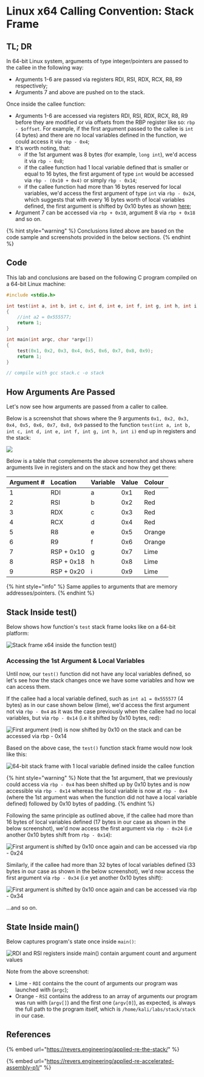 # Linux x64 Calling Convention: Stack Frame

## TL; DR

In 64-bit Linux system, arguments of type integer/pointers are passed to the callee in the following way:

* Arguments 1-6 are passed via registers RDI, RSI, RDX, RCX, R8, R9 respectively;
* Arguments 7 and above are pushed on to the stack.

Once inside the callee function:

* Arguments 1-6 are accessed via registers RDI, RSI, RDX, RCX, R8, R9 before they are modified or via  offsets from the RBP register like so: `rbp - $offset`. For example, if the first argument passed to the callee is `int` \(4 bytes\) and there are no local variables defined in the function, we could access it via `rbp - 0x4`; 
* It's worth noting, that:
  * if the 1st argument was 8 bytes \(for example, `long int`\), we'd access it via `rbp - 0x8`;
  * if the callee function had 1 local variable defined that is smaller or equal to 16 bytes, the first argument of type `int` would be accessed via `rbp - (0x10 + 0x4)` or simply `rbp - 0x14`;
  * if the callee function had more than 16 bytes reserved for local variables, we'd access the first argument of type `int` via `rbp - 0x24`, which suggests that with every 16 bytes worth of local variables defined, the first argument is shifted by 0x10 bytes as shown [here](linux-x64-calling-convention-stack-frame.md#accessing-1st-argument);
* Argument 7 can be accessed via `rbp + 0x10`, argument 8 via `rbp + 0x18` and so on.

{% hint style="warning" %}
Conclusions listed above are based on the code sample and screenshots provided in the below sections.
{% endhint %}

## Code

This lab and conclusions are based on the following C program compiled on a 64-bit Linux machine:

```cpp
#include <stdio.h>

int test(int a, int b, int c, int d, int e, int f, int g, int h, int i)
{
    //int a2 = 0x555577;
    return 1;
}

int main(int argc, char *argv[])
{
    test(0x1, 0x2, 0x3, 0x4, 0x5, 0x6, 0x7, 0x8, 0x9);
    return 1;
}

// compile with gcc stack.c -o stack
```

## How Arguments Are Passed

Let's now see how arguments are passed from a caller to callee.

Below is a screenshot that shows where the 9 arguments `0x1, 0x2, 0x3, 0x4, 0x5, 0x6, 0x7, 0x8, 0x9`  passed to the function `test(int a, int b, int c, int d, int e, int f, int g, int h, int i)` end up in registers and the stack:

![](../../.gitbook/assets/image%20%28882%29.png)

Below is a table that complements the above screenshot and shows where arguments live in registers and on the stack and how they get there:

| Argument \# | Location | Variable | Value | Colour |
| :--- | :--- | :--- | :--- | :--- |
| 1 | RDI | a | 0x1 | Red |
| 2 | RSI | b | 0x2 | Red |
| 3 | RDX | c | 0x3 | Red |
| 4 | RCX | d | 0x4 | Red |
| 5 | R8 | e | 0x5 | Orange |
| 6 | R9 | f | 0x6 | Orange |
| 7 | RSP + 0x10 | g | 0x7 | Lime |
| 8 | RSP + 0x18 | h | 0x8 | Lime |
| 9 | RSP + 0x20 | i | 0x9 | Lime |

{% hint style="info" %}
Same applies to arguments that are memory addresses/pointers.
{% endhint %}

## Stack Inside test\(\)

Below shows how function's `test` stack frame looks like on a 64-bit platform:

![Stack frame x64 inside the function test\(\)](../../.gitbook/assets/image%20%28880%29.png)

### Accessing the 1st Argument & Local Variables

Until now, our `test()` function did not have any local variables defined, so let's see how the stack changes once we have some variables and how we can access them.

If the callee had a local variable defined, such as `int a1 = 0x555577` \(4 bytes\) as in our case shown below \(lime\), we'd access the first argument not via `rbp - 0x4` as it was the case previously when the callee had no local variables, but via `rbp - 0x14` \(i.e it shifted by 0x10 bytes, red\):

![First argument \(red\) is now shifted by 0x10 on the stack and can be accessed via rbp - 0x14](../../.gitbook/assets/image%20%28877%29.png)

Based on the above case, the `test()` function stack frame would now look like this:

![64-bit stack frame with 1 local variable defined inside the callee function](../../.gitbook/assets/image%20%28892%29.png)

{% hint style="warning" %}
Note that the 1st argument, that we previously could access via `rbp - 0x4` has been shifted up by 0x10 bytes and is now accessible via `rbp - 0x14` whereas the local variable is now at `rbp - 0x4` \(where the 1st argument was when the function did not have a local variable defined\) followed by 0x10 bytes of padding.
{% endhint %}

Following the same principle as outlined above, if the callee had more than 16 bytes of local variables defined \(17 bytes in our case as shown in the below screenshot\), we'd now access the first argument via `rbp - 0x24` \(i.e another 0x10 bytes shift from `rbp - 0x14`\):

![First argument is shifted by 0x10 once again and can be accessed via rbp - 0x24](../../.gitbook/assets/image%20%28878%29.png)

Similarly, if the callee had more than 32 bytes of local variables defined \(33 bytes in our case as shown in the below screenshot\), we'd now access the first argument via `rbp - 0x34` \(i.e yet another 0x10 bytes  shift\):

![First argument is shifted by 0x10 once again and can be accessed via rbp - 0x34](../../.gitbook/assets/image%20%28884%29.png)

...and so on.

## State Inside main\(\)

Below captures program's state once inside `main()`:

![RDI and RSI registers inside main\(\) contain argument count and argument values](../../.gitbook/assets/image%20%28869%29.png)

Note from the above screenshot:

* Lime - `RDI` contains the the count of arguments our program was launched with \(`argc`\);
* Orange - `RSI` contains the address to an array of arguments our program was run with \(`argv[]`\) and the first one \(`argv[0]`\), as expected, is always the full path to the program itself, which is `/home/kali/labs/stack/stack` in our case.

## References

{% embed url="https://revers.engineering/applied-re-the-stack/" %}

{% embed url="https://revers.engineering/applied-re-accelerated-assembly-p1/" %}

